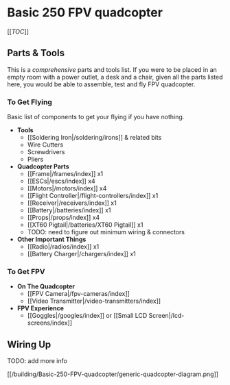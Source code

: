 # Basic 250 FPV quadcopter

[[_TOC_]]

## Parts & Tools

This is a *comprehensive* parts and tools list. If you were to be placed in an empty room with a power outlet, a desk and a chair, given all the parts listed here, you would be able to assemble, test and fly FPV quadcopter.

### To Get Flying

Basic list of components to get your flying if you have nothing.

* **Tools**
  * [[Soldering Iron|/soldering/irons]] & related bits
  * Wire Cutters
  * Screwdrivers
  * Pliers
* **Quadcopter Parts**
  * [[Frame|/frames/index]] x1
  * [[ESCs|/escs/index]] x4
  * [[Motors|/motors/index]] x4
  * [[Flight Controller|/flight-controllers/index]] x1
  * [[Receiver|/receivers/index]] x1
  * [[Battery|/batteries/index]] x1
  * [[Props|/props/index]] x4
  * [[XT60 Pigtail|/batteries/XT60 Pigtail]] x1
  * TODO: need to figure out minimum wiring & connectors
* **Other Important Things**
  * [[Radio|/radios/index]] x1
  * [[Battery Charger|/chargers/index]] x1

### To Get FPV

* **On The Quadcopter**
  * [[FPV Camera|/fpv-cameras/index]]
  * [[Video Transmitter|/video-transmitters/index]]
* **FPV Experience**
  * [[Goggles|/googles/index]] or [[Small LCD Screen|/lcd-screens/index]]

## Wiring Up

TODO: add more info

[[/building/Basic-250-FPV-quadcopter/generic-quadcopter-diagram.png]]

